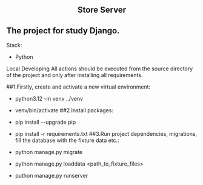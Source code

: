<h2 align="center">Store Server</h2>
<h2>The project for study Django.</h2>

Stack:
- Python

Local Developing
All actions should be executed from the source directory of the project and only after installing all requirements.

##1.Firstly, create and activate a new virtual environment:

- python3.12 -m venv ../venv
- venv/bin/activate
##2.Install packages:

- pip install --upgrade pip
- pip install -r requirements.txt
##3.Run project dependencies, migrations, fill the database with the fixture data etc.:

- python manage.py migrate
- python manage.py loaddata <path_to_fixture_files>
- puthon manage.py runserver 

